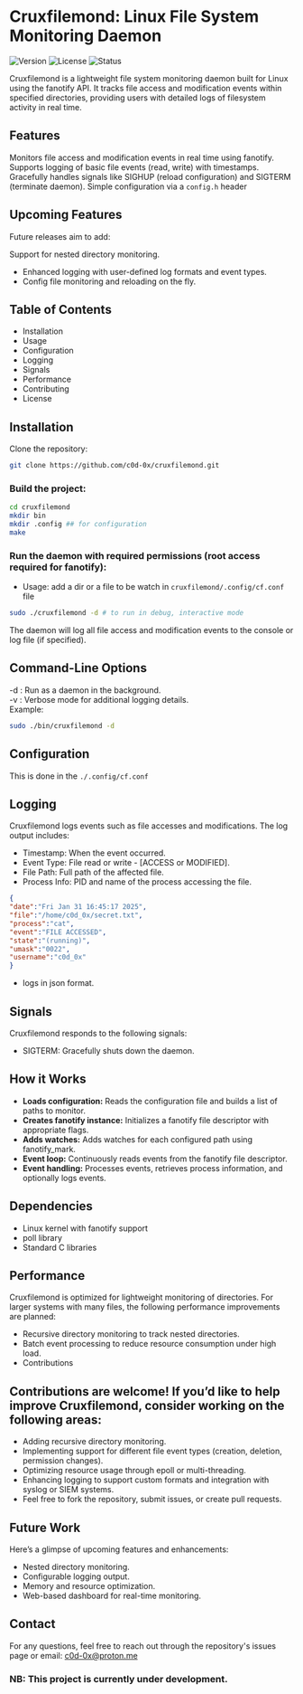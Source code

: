 # Cruxfilemond: Linux File System Monitoring Daemon
![Version](https://img.shields.io/badge/version-1.0.0-blue.svg) ![License](https://img.shields.io/badge/license-MIT-green) ![Status](https://img.shields.io/badge/status-active-brightgreen)

Cruxfilemond is a lightweight file system monitoring daemon built for Linux using the fanotify API. It tracks file access and modification events within specified directories, providing users with detailed logs of filesystem activity in real time.

## Features

Monitors file access and modification events in real time using fanotify.
Supports logging of basic file events (read, write) with timestamps.
Gracefully handles signals like SIGHUP (reload configuration) and SIGTERM (terminate daemon).
Simple configuration via a `config.h` header

## Upcoming Features

Future releases aim to add:

Support for nested directory monitoring.

- Enhanced logging with user-defined log formats and event types.
- Config file monitoring and reloading on the fly.

## Table of Contents

- Installation
- Usage
- Configuration
- Logging
- Signals
- Performance
- Contributing
- License

## Installation

Clone the repository:

```bash
git clone https://github.com/c0d-0x/cruxfilemond.git
```

### Build the project:

```bash
cd cruxfilemond
mkdir bin
mkdir .config ## for configuration
make
```

### Run the daemon with required permissions (root access required for fanotify):
- Usage: add a dir or a file to be watch in `cruxfilemond/.config/cf.conf` file
```bash
sudo ./cruxfilemond -d # to run in debug, interactive mode
```
The daemon will log all file access and modification events to the console or log file (if specified).

## Command-Line Options
-d : Run as a daemon in the background.<br>
-v : Verbose mode for additional logging details.<br>
Example:

```bash
sudo ./bin/cruxfilemond -d
```

## Configuration

This is done in the `./.config/cf.conf`


## Logging

Cruxfilemond logs events such as file accesses and modifications. The log output includes:

- Timestamp: When the event occurred.
- Event Type: File read or write - [ACCESS or MODIFIED].
- File Path: Full path of the affected file.
- Process Info: PID and name of the process accessing the file.

```json
{
"date":"Fri Jan 31 16:45:17 2025",
"file":"/home/c0d_0x/secret.txt",
"process":"cat",
"event":"FILE ACCESSED",
"state":"(running)",
"umask":"0022",
"username":"c0d_0x"
}
```
- logs in json format.
## Signals

Cruxfilemond responds to the following signals:

- SIGTERM: Gracefully shuts down the daemon.

## How it Works

- **Loads configuration:** Reads the configuration file and builds a list of paths to monitor.
- **Creates fanotify instance:** Initializes a fanotify file descriptor with appropriate flags.
- **Adds watches:** Adds watches for each configured path using fanotify_mark.
- **Event loop:** Continuously reads events from the fanotify file descriptor.
- **Event handling:** Processes events, retrieves process information, and optionally logs events.

## Dependencies

- Linux kernel with fanotify support
- poll library
- Standard C libraries

## Performance

Cruxfilemond is optimized for lightweight monitoring of directories. For larger systems with many files, the following performance improvements are planned:

- Recursive directory monitoring to track nested directories.
- Batch event processing to reduce resource consumption under high load.
- Contributions

## Contributions are welcome! If you’d like to help improve Cruxfilemond, consider working on the following areas:

- Adding recursive directory monitoring.
- Implementing support for different file event types (creation, deletion, permission changes).
- Optimizing resource usage through epoll or multi-threading.
- Enhancing logging to support custom formats and integration with syslog or SIEM systems.
- Feel free to fork the repository, submit issues, or create pull requests.

## Future Work

Here’s a glimpse of upcoming features and enhancements:

- Nested directory monitoring.
- Configurable logging output.
- Memory and resource optimization.
- Web-based dashboard for real-time monitoring.

## Contact

For any questions, feel free to reach out through the repository's issues page or email: c0d-0x@proton.me
### NB: This project is currently under development.
